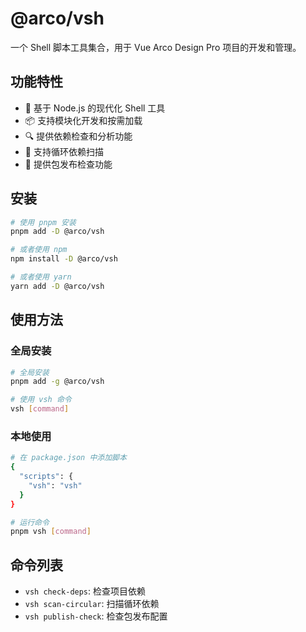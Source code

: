 <!--
 * @Description: 
 * @Author: LLiuHuan
 * @Date: 2025-06-17 00:55:16
 * @LastEditTime: 2025-07-15 02:24:19
 * @LastEditors: LLiuHuan
-->
# @arco/vsh

一个 Shell 脚本工具集合，用于 Vue Arco Design Pro 项目的开发和管理。

## 功能特性

- 🚀 基于 Node.js 的现代化 Shell 工具
- 📦 支持模块化开发和按需加载
- 🔍 提供依赖检查和分析功能
- 🔄 支持循环依赖扫描
- 📝 提供包发布检查功能

## 安装

```bash
# 使用 pnpm 安装
pnpm add -D @arco/vsh

# 或者使用 npm
npm install -D @arco/vsh

# 或者使用 yarn
yarn add -D @arco/vsh
```

## 使用方法

### 全局安装

```bash
# 全局安装
pnpm add -g @arco/vsh

# 使用 vsh 命令
vsh [command]
```

### 本地使用

```bash
# 在 package.json 中添加脚本
{
  "scripts": {
    "vsh": "vsh"
  }
}

# 运行命令
pnpm vsh [command]
```

## 命令列表

- `vsh check-deps`: 检查项目依赖
- `vsh scan-circular`: 扫描循环依赖
- `vsh publish-check`: 检查包发布配置
